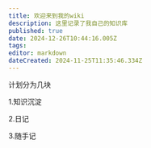 ```yaml
---
title: 欢迎来到我的wiki
description: 这里记录了我自己的知识库
published: true
date: 2024-12-26T10:44:16.005Z
tags: 
editor: markdown
dateCreated: 2024-11-25T11:35:46.334Z
---
```


计划分为几块

1.知识沉淀

2.日记

3.随手记